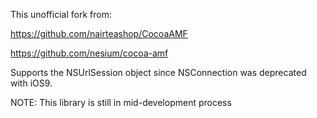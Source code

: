 This unofficial fork from:

https://github.com/nairteashop/CocoaAMF

https://github.com/nesium/cocoa-amf

Supports the NSUrlSession object since NSConnection was deprecated with iOS9.

NOTE: This library is still in mid-development process
